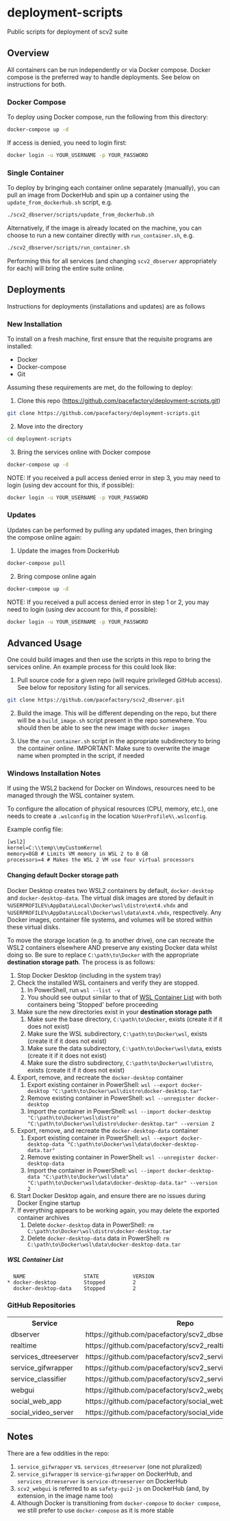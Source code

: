 # deployment-scripts

Public scripts for deployment of scv2 suite

## Overview

All containers can be run independently or via Docker compose. Docker compose is the preferred way to handle
deployments. See below on instructions for both.

### Docker Compose

To deploy using Docker compose, run the following from this directory:

```bash
docker-compose up -d
```

If access is denied, you need to login first:

```bash
docker login -u YOUR_USERNAME -p YOUR_PASSWORD
```

### Single Container

To deploy by bringing each container online separately (manually), you can pull an image from DockerHub and spin up a container using the `update_from_dockerhub.sh` script, e.g.

```bash
./scv2_dbserver/scripts/update_from_dockerhub.sh
```

Alternatively, if the image is already located on the machine, you can choose to run a new container directly with `run_container.sh`, e.g.

```bash
./scv2_dbserver/scripts/run_container.sh
```

Performing this for all services (and changing `scv2_dbserver` appropriately for each) will bring the entire suite online.

## Deployments

Instructions for deployments (installations and updates) are as follows

### New Installation

To install on a fresh machine, first ensure that the requisite programs are installed:

- Docker
- Docker-compose
- Git

Assuming these requirements are met, do the following to deploy:

1. Clone this repo (https://github.com/pacefactory/deployment-scripts.git)

```bash
git clone https://github.com/pacefactory/deployment-scripts.git
```

2. Move into the directory

```bash
cd deployment-scripts
```

3. Bring the services online with Docker compose

```bash
docker-compose up -d
```

NOTE: If you received a pull access denied error in step 3, you may need to login (using dev account for this, if possible):

```bash
docker login -u YOUR_USERNAME -p YOUR_PASSWORD
```

### Updates

Updates can be performed by pulling any updated images, then bringing the compose online again:

1. Update the images from DockerHub

```bash
docker-compose pull
```

2. Bring compose online again

```bash
docker-compose up -d
```

NOTE: If you received a pull access denied error in step 1 or 2, you may need to login (using dev account for this, if possible):

```bash
docker login -u YOUR_USERNAME -p YOUR_PASSWORD
```

## Advanced Usage

One could build images and then use the scripts in this repo to bring the services online. An example process for this could look like:

1. Pull source code for a given repo (will require privileged GitHub access). See below for repository listing for all services.

```bash
git clone https://github.com/pacefactory/scv2_dbserver.git
```

2. Build the image. This will be different depending on the repo, but there will be a `build_image.sh` script present in the repo somewhere. You should then be able to see the new image with `docker images`

3. Use the `run_container.sh` script in the appropriate subdirectory to bring the container online. IMPORTANT: Make sure to overwrite the image name when prompted in the script, if needed

### Windows Installation Notes

If using the WSL2 backend for Docker on Windows, resources need to be managed through the WSL container system.

To configure the allocation of physical resources (CPU, memory, etc.), one needs to create a `.wslconfig` in the location `%UserProfile%\.wslconfig`.

Example config file:

```
[wsl2]
kernel=C:\\temp\\myCustomKernel
memory=8GB # Limits VM memory in WSL 2 to 8 GB
processors=4 # Makes the WSL 2 VM use four virtual processors
```

#### Changing default Docker storage path

Docker Desktop creates two WSL2 containers by default, `docker-desktop` and `docker-desktop-data`. The virtual disk images are stored by default in `%USERPROFILE%\AppData\Local\Docker\wsl\distro\ext4.vhdx` and `%USERPROFILE%\AppData\Local\Docker\wsl\data\ext4.vhdx`, respectively. Any Docker images, container file systems, and volumes will be stored within these virtual disks.

To move the storage location (e.g. to another drive), one can recreate the WSL2 containers elsewhere AND preserve any existing Docker data whilst doing so. Be sure to replace `C:\path\to\Docker` with the appropriate **destination storage path**. The process is as follows:

1. Stop Docker Desktop (including in the system tray)
2. Check the installed WSL containers and verify they are stopped.
   1. In PowerShell, run `wsl --list -v`
   2. You should see output similar to that of [WSL Container List](#wsl-container-list) with both containers being 'Stopped' before proceeding
3. Make sure the new directories exist in your **destination storage path**
   1. Make sure the base directory, `C:\path\to\Docker`, exists (create it if it does not exist)
   2. Make sure the WSL subdirectory, `C:\path\to\Docker\wsl`, exists (create it if it does not exist)
   3. Make sure the data subdirectory, `C:\path\to\Docker\wsl\data`, exists (create it if it does not exist)
   4. Make sure the distro subdirectory, `C:\path\to\Docker\wsl\distro`, exists (create it if it does not exist)
4. Export, remove, and recreate the `docker-desktop` container
   1. Export existing container in PowerShell: `wsl --export docker-desktop "C:\path\to\Docker\wsl\distro\docker-desktop.tar"`
   2. Remove existing container in PowerShell: `wsl --unregister docker-desktop`
   3. Import the container in PowerShell: `wsl --import docker-desktop "C:\path\to\Docker\wsl\distro" "C:\path\to\Docker\wsl\distro\docker-desktop.tar" --version 2`
5. Export, remove, and recreate the `docker-desktop-data` container
   1. Export existing container in PowerShell: `wsl --export docker-desktop-data "C:\path\to\Docker\wsl\data\docker-desktop-data.tar"`
   2. Remove existing container in PowerShell: `wsl --unregister docker-desktop-data`
   3. Import the container in PowerShell: `wsl --import docker-desktop-data "C:\path\to\Docker\wsl\data" "C:\path\to\Docker\wsl\data\docker-desktop-data.tar" --version 2`
6. Start Docker Desktop again, and ensure there are no issues during Docker Engine startup
7. If everything appears to be working again, you may delete the exported container archives
   1. Delete `docker-desktop` data in PowerShell: `rm C:\path\to\Docker\wsl\distro\docker-desktop.tar`
   2. Delete `docker-desktop-data` data in PowerShell: `rm C:\path\to\Docker\wsl\data\docker-desktop-data.tar`

##### <a name="wsl-container-list"></a>WSL Container List

```
  NAME                   STATE           VERSION
* docker-desktop         Stopped         2
  docker-desktop-data    Stopped         2
```

### GitHub Repositories

<table>
  <tr>
    <th>Service</th>
    <th>Repo</th>
  </tr>
  <tr>
    <td>dbserver</td>
    <td>https://github.com/pacefactory/scv2_dbserver.git</td>
  </tr>
  <tr>
    <td>realtime</td>
    <td>https://github.com/pacefactory/scv2_realtime.git</td>
  </tr>
  <tr>
    <td>services_dtreeserver</td>
    <td>https://github.com/pacefactory/scv2_services_dtreeserver.git</td>
  </tr>
  <tr>
    <td>service_gifwrapper</td>
    <td>https://github.com/pacefactory/scv2_services_gifwrapper.git</td>
  </tr>
  <tr>
    <td>service_classifier</td>
    <td>https://github.com/pacefactory/scv2_services_classifier.git</td>
  </tr>
  <tr>
    <td>webgui</td>
    <td>https://github.com/pacefactory/scv2_webgui.git</td>
  </tr>
  <tr>
    <td>social_web_app</td>
    <td>https://github.com/pacefactory/social_web_app.git</td>
  </tr>
  <tr>
    <td>social_video_server</td>
    <td>https://github.com/pacefactory/social_video_server.git</td>
  </tr>
</table>

## Notes

There are a few oddities in the repo:

1. `service_gifwrapper` vs. `services_dtreeserver` (one not pluralized)
2. `service_gifwrapper` is `service-gifwrapper` on DockerHub, and `services_dtreeserver` is `service-dtreeserver` on DockerHub
3. `scv2_webgui` is referred to as `safety-gui2-js` on DockerHub (and, by extension, in the image name too)
4. Although Docker is transitioning from `docker-compose` to `docker compose`, we still prefer to use `docker-compose`
   as it is more stable

